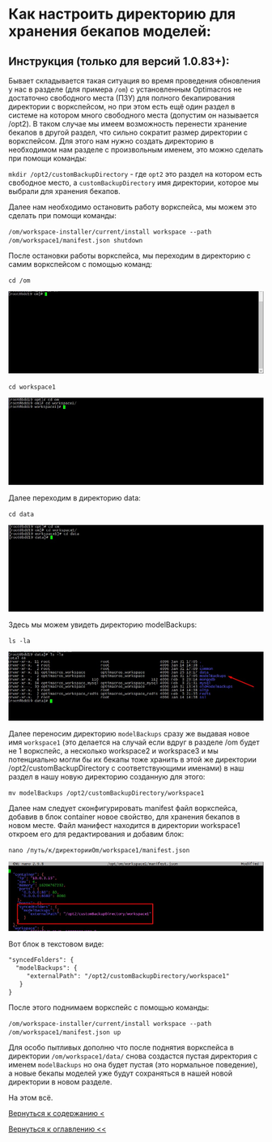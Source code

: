 # Как настроить директорию для хранения бекапов моделей: 

## Инструкция (только для версий 1.0.83+):
Бывает складывается такая ситуация во время проведения обновления у нас в разделе (для примера `/om`) с установленным 
Optimacros не достаточно свободного места (ПЗУ) для полного бекапирования директории с воркспейсом, но при этом есть ещё
 один раздел в системе на котором много свободного места (допустим он называется /opt2). В таком случае мы имеем 
 возможность перенести хранение бекапов в другой  раздел, что сильно сократит размер директории с воркспейсом. Для этого
  нам нужно создать директорию в необходимом нам  разделе с произвольным именем, это можно сделать при помощи команды:
 
`mkdir /opt2/customBackupDirectory` - где `opt2` это раздел на котором есть свободное место, а `customBackupDirectory` 
имя директории, которое мы выбрали для хранения бекапов.

Далее нам необходимо остановить работу воркспейса, мы можем это сделать при помощи команды:

`/om/workspace-installer/current/install workspace --path /om/workspace1/manifest.json shutdown`

После остановки работы воркспейса, мы переходим в директорию с самим воркспейсом с помощью команд:

`cd /om`

![](./pictures/cdOm.jpg)

`cd workspace1`

![](./pictures/cdWorkspace1.jpg)

Далее переходим в директорию data:

`cd data`

![](./pictures/cdData.jpg)

Здесь мы можем увидеть директорию modelBackups:

`ls -la`

![](./pictures/lsLaData.jpg)

Далее переносим директорию `modelBackups` сразу же выдавая новое имя `workspace1` (это делается на случай если вдруг в 
разделе /om будет не 1 воркспейс, а несколько workspace2 и workspace3 и мы потенциально могли бы их бекапы тоже хранить 
в этой же директории /opt2/customBackupDirectory с соответствующими именами) в наш раздел в нашу новую директорию 
созданную для этого:

`mv modelBackups /opt2/customBackupDirectory/workspace1`

Далее нам следует сконфигурировать manifest файл воркспейса, добавив в блок container новое свойство, для хранения 
бекапов в новом месте. Файл манифест находится в директории workspace1 откроем его для редактирования и добавим блок:

`nano /путь/к/директорииOm/workspace1/manifest.json`

![](./pictures/editMasnifest.jpg)

Вот блок в текстовом виде:

```
"syncedFolders": {
  "modelBackups": {
     "externalPath": "/opt2/customBackupDirectory/workspace1"
   }
}
```

После этого поднимаем воркспейс с помощью команды:

`/om/workspace-installer/current/install workspace --path /om/workspace1/manifest.json up`

Для особо пытливых дополню что после поднятия воркспейса в директории `/om/workspace1/data/` снова создастся пустая 
директория с именем `modelBackups` но она будет пустая (это нормальное поведение), а новые бекапы моделей уже будут 
сохраняться в нашей новой директории в новом разделе.

На этом всё.

[Вернуться к содержанию <](contents.md)

[Вернуться к оглавлению <<](index.md)
